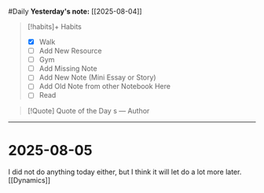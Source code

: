 #Daily
**Yesterday's note:** [[2025-08-04]]

> [!habits]+ Habits 
>- [x] Walk 
>- [ ] Add New Resource
> - [ ] Gym 
> - [ ] Add Missing Note
> - [ ] Add New Note (Mini Essay or Story)
> - [ ] Add Old Note from other Notebook Here 
> - [ ] Read

> [!Quote]  Quote of the Day
> s
> — Author


<hr>

# 2025-08-05

I did not do anything today either, but I think it will let do a lot more later. [[Dynamics]] 